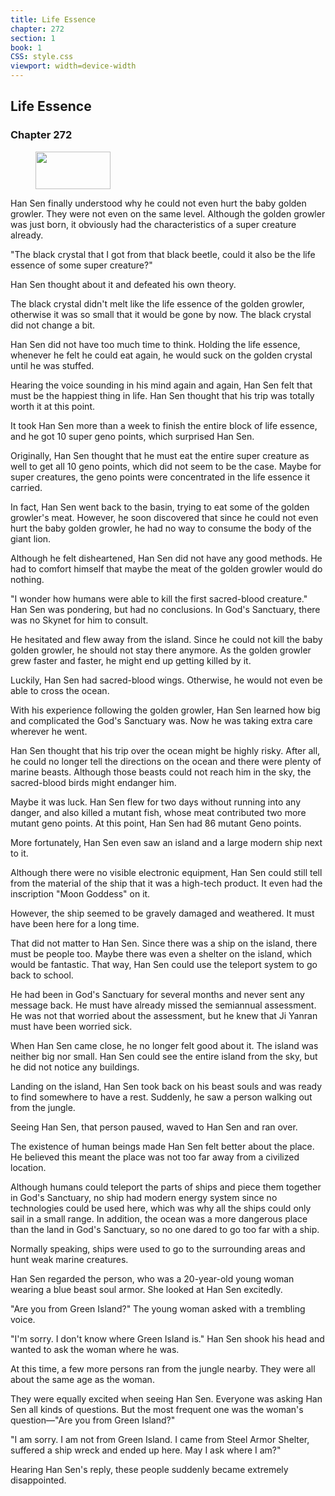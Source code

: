 ```yaml
---
title: Life Essence
chapter: 272
section: 1
book: 1
CSS: style.css
viewport: width=device-width
---
```


## Life Essence

### Chapter 272

<figure>
	<img src="../Images/gem.gif" alt="" id="gem" width="120" height="60" />
</figure>

Han Sen finally understood why he could not even hurt the baby golden growler. They were not even on the same level. Although the golden growler was just born, it obviously had the characteristics of a super creature already.

"The black crystal that I got from that black beetle, could it also be the life essence of some super creature?"

Han Sen thought about it and defeated his own theory.

The black crystal didn't melt like the life essence of the golden growler, otherwise it was so small that it would be gone by now. The black crystal did not change a bit.

Han Sen did not have too much time to think. Holding the life essence, whenever he felt he could eat again, he would suck on the golden crystal until he was stuffed.

Hearing the voice sounding in his mind again and again, Han Sen felt that must be the happiest thing in life. Han Sen thought that his trip was totally worth it at this point.

It took Han Sen more than a week to finish the entire block of life essence, and he got 10 super geno points, which surprised Han Sen.

Originally, Han Sen thought that he must eat the entire super creature as well to get all 10 geno points, which did not seem to be the case. Maybe for super creatures, the geno points were concentrated in the life essence it carried.

In fact, Han Sen went back to the basin, trying to eat some of the golden growler's meat. However, he soon discovered that since he could not even hurt the baby golden growler, he had no way to consume the body of the giant lion.

Although he felt disheartened, Han Sen did not have any good methods. He had to comfort himself that maybe the meat of the golden growler would do nothing.

"I wonder how humans were able to kill the first sacred-blood creature." Han Sen was pondering, but had no conclusions. In God's Sanctuary, there was no Skynet for him to consult.

He hesitated and flew away from the island. Since he could not kill the baby golden growler, he should not stay there anymore. As the golden growler grew faster and faster, he might end up getting killed by it.

Luckily, Han Sen had sacred-blood wings. Otherwise, he would not even be able to cross the ocean.

With his experience following the golden growler, Han Sen learned how big and complicated the God's Sanctuary was. Now he was taking extra care wherever he went.

Han Sen thought that his trip over the ocean might be highly risky. After all, he could no longer tell the directions on the ocean and there were plenty of marine beasts. Although those beasts could not reach him in the sky, the sacred-blood birds might endanger him.

Maybe it was luck. Han Sen flew for two days without running into any danger, and also killed a mutant fish, whose meat contributed two more mutant geno points. At this point, Han Sen had 86 mutant Geno points.

More fortunately, Han Sen even saw an island and a large modern ship next to it.

Although there were no visible electronic equipment, Han Sen could still tell from the material of the ship that it was a high-tech product. It even had the inscription "Moon Goddess" on it.

However, the ship seemed to be gravely damaged and weathered. It must have been here for a long time.

That did not matter to Han Sen. Since there was a ship on the island, there must be people too. Maybe there was even a shelter on the island, which would be fantastic. That way, Han Sen could use the teleport system to go back to school.

He had been in God's Sanctuary for several months and never sent any message back. He must have already missed the semiannual assessment. He was not that worried about the assessment, but he knew that Ji Yanran must have been worried sick.

When Han Sen came close, he no longer felt good about it. The island was neither big nor small. Han Sen could see the entire island from the sky, but he did not notice any buildings.

Landing on the island, Han Sen took back on his beast souls and was ready to find somewhere to have a rest. Suddenly, he saw a person walking out from the jungle.

Seeing Han Sen, that person paused, waved to Han Sen and ran over.

The existence of human beings made Han Sen felt better about the place. He believed this meant the place was not too far away from a civilized location.

Although humans could teleport the parts of ships and piece them together in God's Sanctuary, no ship had modern energy system since no technologies could be used here, which was why all the ships could only sail in a small range. In addition, the ocean was a more dangerous place than the land in God's Sanctuary, so no one dared to go too far with a ship.

Normally speaking, ships were used to go to the surrounding areas and hunt weak marine creatures.

Han Sen regarded the person, who was a 20-year-old young woman wearing a blue beast soul armor. She looked at Han Sen excitedly.

"Are you from Green Island?" The young woman asked with a trembling voice.

"I'm sorry. I don't know where Green Island is." Han Sen shook his head and wanted to ask the woman where he was.

At this time, a few more persons ran from the jungle nearby. They were all about the same age as the woman.

They were equally excited when seeing Han Sen. Everyone was asking Han Sen all kinds of questions. But the most frequent one was the woman's question—"Are you from Green Island?"

"I am sorry. I am not from Green Island. I came from Steel Armor Shelter, suffered a ship wreck and ended up here. May I ask where I am?"

Hearing Han Sen's reply, these people suddenly became extremely disappointed.